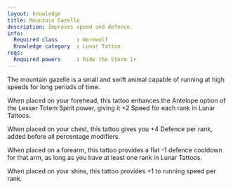 ```yaml
---
layout: knowledge
title: Mountain Gazelle
description: Improves speed and defence.
info:
  Required class      : Werewolf
  Knowledge category  : Lunar Tattoo
reqs:
  Required powers     : Ride the Storm 1+
---
```


The mountain gazelle is a small and swift animal capable of running at high 
speeds for long periods of time.

When placed on your forehead, this tattoo enhances the Antelope option of the 
Lesser Totem Spirit power, giving it +2 Speed for each rank in Lunar Tattoos.

When placed on your chest, this tattoo gives you +4 Defence per rank, added 
before all percentage modifiers.

When placed on a forearm, this tattoo provides a flat -1 defence cooldown for 
that arm, as long as you have at least one rank in Lunar Tattoos.

When placed on your shins, this tattoo provides +1 to running speed per rank.